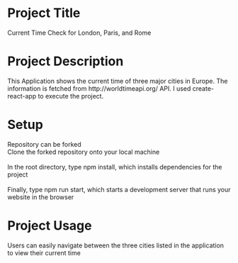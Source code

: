 <h1>Project Title</h1>
Current Time Check for London, Paris, and Rome

<h1>Project Description</h1>
This Application shows the current time of three major cities in Europe. The information is fetched from http://worldtimeapi.org/ API. 
I used create-react-app to execute the project.

<h1>Setup</h1>
Repository can be forked
<br>Clone the forked repository onto your local machine</br>
<br>In the root directory, type npm install, which installs dependencies for the project</br>
<br>Finally, type npm run start, which starts a development server that runs your website in the browser</br>

<h1>Project Usage</h1>
Users can easily navigate between the three cities listed in the application to view their current time

